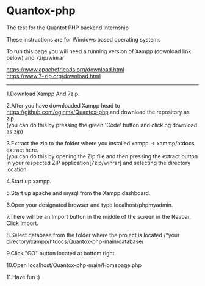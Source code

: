# Quantox-php
The test for the Quantot PHP backend internship

These instructions are for Windows based operating systems


To run this page you will need a running version of Xampp (download link below)
and 7zip/winrar


https://www.apachefriends.org/download.html <br>
https://www.7-zip.org/download.html



-----------
1.Download Xampp And 7zip. <br>

2.After you have downloaded Xampp head to https://github.com/oginmk/Quantox-php  and download the repository as zip.
<br>(you can do this by pressing the green 'Code' button  and clicking download as zip)

3.Extract the zip to the folder where you installed xampp -> xammp/htdocs extract here. <br>
(you can do this by opening the Zip file and then pressing the extract button in your respected ZIP application[7zip/winrar] and selecting the directory location

4.Start up xampp.

5.Start up apache and mysql from the Xampp dashboard.

6.Open your designated browser and type localhost/phpmyadmin.

7.There will be an Import button in the middle of the screen in the Navbar, Click Import.

8.Select database from the folder where the project is located  /*your directory/xampp/htdocs/Quantox-php-main/database/

9.Click "GO" button located at bottom right

10.Open localhost/Quantox-php-main/Homepage.php

11.Have fun :)



